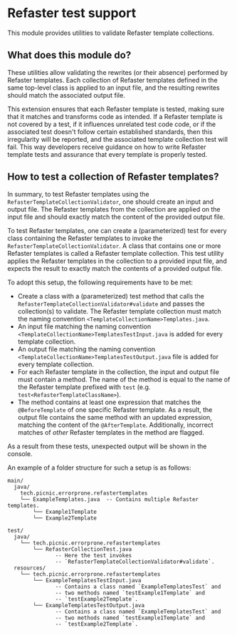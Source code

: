 # Refaster test support

This module provides utilities to validate Refaster template collections.

## What does this module do?

These utilities allow validating the rewrites (or their absence) performed by
Refaster templates. Each collection of Refaster templates defined in the same
top-level class is applied to an input file, and the resulting rewrites should
match the associated output file.

This extension ensures that each Refaster template is tested, making sure that
it matches and transforms code as intended. If a Refaster template is not
covered by a test, if it influences unrelated test code code, or if the
associated test doesn't follow certain established standards, then this
irregularity will be reported, and the associated template collection test will
fail. This way developers receive guidance on how to write Refaster template
tests and assurance that every template is properly tested.

## How to test a collection of Refaster templates?

In summary, to test Refaster templates using the
`RefasterTemplateCollectionValidator`, one should create an input and output
file. The Refaster templates from the collection are applied on the input file
and should exactly match the content of the provided output file.

To test Refaster templates, one can create a (parameterized) test for every
class containing the Refaster templates to invoke the
`RefasterTemplateCollectionValidator`. A class that contains one or more 
Refaster templates is called a Refaster template collection. This test utility
applies the Refaster templates in the collection to a provided input file, and
expects the result to exactly match the contents of a provided output file.

To adopt this setup, the following requirements have to be met:

- Create a class with a (parameterized) test method that calls the
  `RefasterTemplateCollectionValidator#validate` and passes the collection(s)
  to validate. The Refaster template collection must match the naming 
  convention `<TemplateCollectionName>Templates.java`.
- An input file matching the naming convention
  `<TemplateCollectionName>TemplatesTestInput.java` is added for every template
  collection.
- An output file matching the naming convention
  `<TemplateCollectionName>TemplatesTestOutput.java` file is added for every
  template collection.
- For each Refaster template in the collection, the input and output file must
  contain a method. The name of the method is equal to the name of the Refaster
  template prefixed with `test` (e.g. `test<RefasterTemplateClassName>`).
- The method contains at least one expression that matches the
  `@BeforeTemplate` of one specific Refaster template. As a result, the output
  file contains the same method with an updated expression, matching the
  content of the `@AfterTemplate`. Additionally, incorrect matches of _other_
  Refaster templates in the method are flagged.

As a result from these tests, unexpected output will be shown in the console.

An example of a folder structure for such a setup is as follows:

```
main/
  java/
    tech.picnic.errorprone.refastertemplates
    └── ExampleTemplates.java  -- Contains multiple Refaster templates.
        └── Example1Template
        └── Example2Template

test/
  java/
    └── tech.picnic.errorprone.refastertemplates
        └── RefasterCollectionTest.java
               -- Here the test invokes
               -- `RefasterTemplateCollectionValidator#validate`.
  resources/
    └── tech.picnic.errorprone.refastertemplates
        └── ExampleTemplatesTestInput.java
               -- Contains a class named `ExampleTemplatesTest` and
               -- two methods named `testExample1Template` and
               -- `testExample2Template`.
        └── ExampleTemplatesTestOutput.java
               -- Contains a class named `ExampleTemplatesTest` and
               -- two methods named `testExample1Template` and
               -- `testExample2Template`.
```


